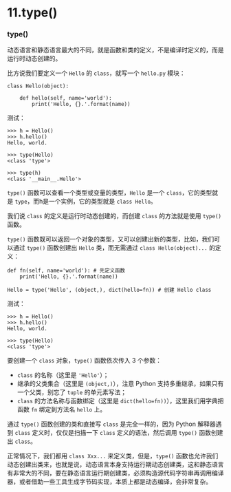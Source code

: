 # 11.type()

### type()

动态语言和静态语言最大的不同，就是函数和类的定义，不是编译时定义的，而是运行时动态创建的。

比方说我们要定义一个 ``Hello`` 的 ``class``，就写一个 ``hello.py`` 模块：
```
class Hello(object):
    
    def hello(self, name='world'):
        print('Hello, {}.'.format(name))
```

测试：
```
>>> h = Hello()
>>> h.hello()
Hello, world.

>>> type(Hello)
<class 'type'>

>>> type(h)
<class '__main__.Hello'>
```

``type()`` 函数可以查看一个类型或变量的类型，``Hello`` 是一个 ``class``，它的类型就是 ``type``，而h是一个实例，它的类型就是 ``class Hello``。

我们说 ``class`` 的定义是运行时动态创建的，而创建 ``class`` 的方法就是使用 ``type()`` 函数。

``type()`` 函数既可以返回一个对象的类型，又可以创建出新的类型，比如，我们可以通过 ``type()`` 函数创建出 ``Hello`` 类，而无需通过 ``class Hello(object)...`` 的定义：
```
def fn(self, name='world'): # 先定义函数
    print('Hello, {}.'.format(name))

Hello = type('Hello', (object,), dict(hello=fn)) # 创建 Hello class
```

测试：
```
>>> h = Hello()
>>> h.hello()
Hello, world.

>>> type(Hello)
<class 'type'>
```

要创建一个 ``class`` 对象，``type()`` 函数依次传入 3 个参数：

* ``class`` 的名称（这里是 ``'Hello'``）；
* 继承的父类集合（这里是 ``(object,)``），注意 Python 支持多重继承，如果只有一个父类，别忘了 ``tuple`` 的单元素写法；
* ``class`` 的方法名称与函数绑定（这里是 ``dict(hello=fn))``），这里我们用字典把函数 ``fn`` 绑定到方法名 ``hello`` 上。

通过 ``type()`` 函数创建的类和直接写 ``class`` 是完全一样的，因为 Python 解释器遇到 ``class`` 定义时，仅仅是扫描一下 ``class`` 定义的语法，然后调用 ``type()`` 函数创建出 ``class``。


正常情况下，我们都用 ``class Xxx...`` 来定义类，但是，``type()`` 函数也允许我们动态创建出类来，也就是说，动态语言本身支持运行期动态创建类，这和静态语言有非常大的不同，要在静态语言运行期创建类，必须构造源代码字符串再调用编译器，或者借助一些工具生成字节码实现，本质上都是动态编译，会非常复杂。
